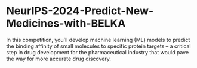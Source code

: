# NeurIPS-2024-Predict-New-Medicines-with-BELKA
In this competition, you’ll develop machine learning (ML) models to predict the binding affinity of small molecules to specific protein targets – a critical step in drug development for the pharmaceutical industry that would pave the way for more accurate drug discovery. 
